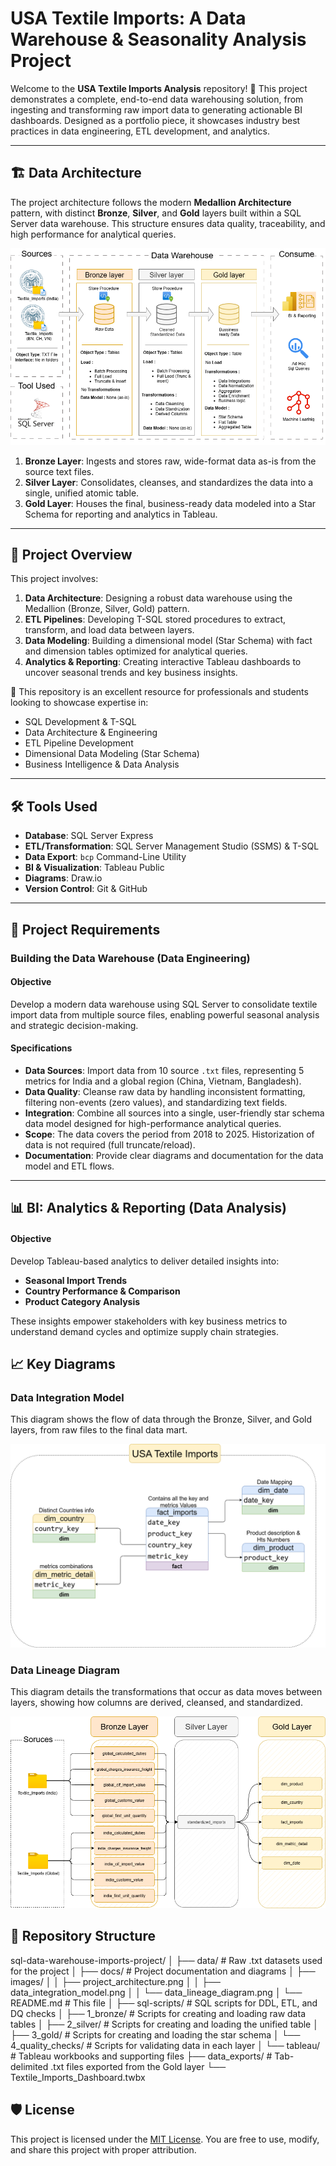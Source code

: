 # USA Textile Imports: A Data Warehouse & Seasonality Analysis Project

Welcome to the **USA Textile Imports Analysis** repository! 🚀
This project demonstrates a complete, end-to-end data warehousing solution, from ingesting and transforming raw import data to generating actionable BI dashboards. Designed as a portfolio piece, it showcases industry best practices in data engineering, ETL development, and analytics.

---
## 🏗️ Data Architecture

The project architecture follows the modern **Medallion Architecture** pattern, with distinct **Bronze**, **Silver**, and **Gold** layers built within a SQL Server data warehouse. This structure ensures data quality, traceability, and high performance for analytical queries.

![Data Architecture](docs/images/project_architecture.png)

1.  **Bronze Layer**: Ingests and stores raw, wide-format data as-is from the source text files.
2.  **Silver Layer**: Consolidates, cleanses, and standardizes the data into a single, unified atomic table.
3.  **Gold Layer**: Houses the final, business-ready data modeled into a Star Schema for reporting and analytics in Tableau.

---
## 📖 Project Overview

This project involves:

1.  **Data Architecture**: Designing a robust data warehouse using the Medallion (Bronze, Silver, Gold) pattern.
2.  **ETL Pipelines**: Developing T-SQL stored procedures to extract, transform, and load data between layers.
3.  **Data Modeling**: Building a dimensional model (Star Schema) with fact and dimension tables optimized for analytical queries.
4.  **Analytics & Reporting**: Creating interactive Tableau dashboards to uncover seasonal trends and key business insights.

🎯 This repository is an excellent resource for professionals and students looking to showcase expertise in:
- SQL Development & T-SQL
- Data Architecture & Engineering
- ETL Pipeline Development
- Dimensional Data Modeling (Star Schema)
- Business Intelligence & Data Analysis

---

## 🛠️ Tools Used

- **Database**: SQL Server Express
- **ETL/Transformation**: SQL Server Management Studio (SSMS) & T-SQL
- **Data Export**: `bcp` Command-Line Utility
- **BI & Visualization**: Tableau Public
- **Diagrams**: Draw.io
- **Version Control**: Git & GitHub

---

## 🚀 Project Requirements

### Building the Data Warehouse (Data Engineering)

#### Objective
Develop a modern data warehouse using SQL Server to consolidate textile import data from multiple source files, enabling powerful seasonal analysis and strategic decision-making.

#### Specifications
- **Data Sources**: Import data from 10 source `.txt` files, representing 5 metrics for India and a global region (China, Vietnam, Bangladesh).
- **Data Quality**: Cleanse raw data by handling inconsistent formatting, filtering non-events (zero values), and standardizing text fields.
- **Integration**: Combine all sources into a single, user-friendly star schema data model designed for high-performance analytical queries.
- **Scope**: The data covers the period from 2018 to 2025. Historization of data is not required (full truncate/reload).
- **Documentation**: Provide clear diagrams and documentation for the data model and ETL flows.

---
## 📊 BI: Analytics & Reporting (Data Analysis)

#### Objective
Develop Tableau-based analytics to deliver detailed insights into:
- **Seasonal Import Trends**
- **Country Performance & Comparison**
- **Product Category Analysis**

These insights empower stakeholders with key business metrics to understand demand cycles and optimize supply chain strategies.

## 📈 Key Diagrams

### Data Integration Model
This diagram shows the flow of data through the Bronze, Silver, and Gold layers, from raw files to the final data mart.

![Data Integration Model](docs/images/data_integration_model.png)

### Data Lineage Diagram
This diagram details the transformations that occur as data moves between layers, showing how columns are derived, cleansed, and standardized.

![Data Lineage Diagram](docs/images/data_lineage_diagram.png)

## 📂 Repository Structure

sql-data-warehouse-imports-project/
│
├── data/                     # Raw .txt datasets used for the project
│
├── docs/                     # Project documentation and diagrams
│   ├── images/
│   │   ├── project_architecture.png
│   │   ├── data_integration_model.png
│   │   └── data_lineage_diagram.png
│   └── README.md             # This file
│
├── sql-scripts/              # SQL scripts for DDL, ETL, and DQ checks
│   ├── 1_bronze/             # Scripts for creating and loading raw data tables
│   ├── 2_silver/             # Scripts for creating and loading the unified table
│   ├── 3_gold/               # Scripts for creating and loading the star schema
│   └── 4_quality_checks/     # Scripts for validating data in each layer
│
└── tableau/                  # Tableau workbooks and supporting files
├── data_exports/         # Tab-delimited .txt files exported from the Gold layer
└── Textile_Imports_Dashboard.twbx

## 🛡️ License

This project is licensed under the [MIT License](LICENSE). You are free to use, modify, and share this project with proper attribution.


